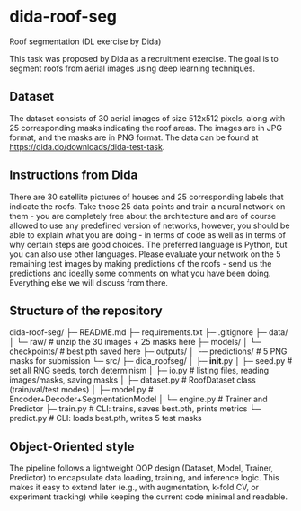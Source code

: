 # dida-roof-seg
Roof segmentation (DL exercise by Dida)

This task was proposed by Dida as a recruitment exercise. The goal is to segment roofs from aerial images using deep learning techniques.

## Dataset

The dataset consists of 30 aerial images of size 512x512 pixels, along with 25 corresponding masks indicating the roof areas. The images are in JPG format, and the masks are in PNG format.
The data can be found at https://dida.do/downloads/dida-test-task.

## Instructions from Dida

There are 30 satellite pictures of houses and 25 corresponding labels that indicate the roofs. Take those 25 data points and train a neural network on them - you are completely free about the architecture and are of course allowed to use any predefined version of networks, however, you should be able to explain what you are doing - in terms of code as well as in terms of why certain steps are good choices. The preferred language is Python, but you can also use other languages. Please evaluate your network on the 5 remaining test images by making predictions of the roofs - send us the predictions and ideally some comments on what you have been doing. Everything else we will discuss from there. 

## Structure of the repository

dida-roof-seg/
├─ README.md
├─ requirements.txt
├─ .gitignore
├─ data/
│  └─ raw/                     # unzip the 30 images + 25 masks here
├─ models/
│  └─ checkpoints/             # best.pth saved here
├─ outputs/
│  └─ predictions/             # 5 PNG masks for submission
└─ src/
   ├─ dida_roofseg/
   │  ├─ __init__.py
   │  ├─ seed.py               # set all RNG seeds, torch determinism
   │  ├─ io.py                 # listing files, reading images/masks, saving masks
   │  ├─ dataset.py            # RoofDataset class (train/val/test modes)
   │  ├─ model.py              # Encoder+Decoder+SegmentationModel
   │  └─ engine.py             # Trainer and Predictor
   ├─ train.py                 # CLI: trains, saves best.pth, prints metrics
   └─ predict.py               # CLI: loads best.pth, writes 5 test masks

## Object-Oriented style

The pipeline follows a lightweight OOP design (Dataset, Model, Trainer, Predictor) to encapsulate data loading, training, and inference logic. This makes it easy to extend later (e.g., with augmentation, k-fold CV, or experiment tracking) while keeping the current code minimal and readable.